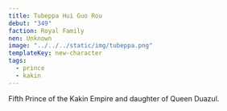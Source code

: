 ```yaml
---
title: Tubeppa Hui Guo Rou
debut: "349"
faction: Royal Family
nen: Unknown
image: "../../../static/img/tubeppa.png"
templateKey: new-character
tags:
  - prince
  - kakin
---
```


Fifth Prince of the Kakin Empire and daughter of Queen Duazul.

